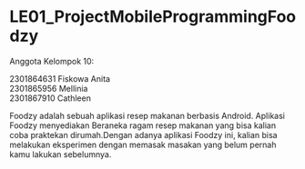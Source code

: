 # LE01_ProjectMobileProgrammingFoodzy
Anggota Kelompok 10:

2301864631 Fiskowa Anita  
2301865956 Mellinia  
2301867910 Cathleen 


Foodzy adalah sebuah aplikasi resep makanan berbasis Android. Aplikasi Foodzy menyediakan Beraneka ragam resep makanan yang bisa kalian coba praktekan dirumah.Dengan adanya aplikasi Foodzy ini, kalian bisa melakukan eksperimen dengan memasak masakan yang belum pernah kamu lakukan sebelumnya.
